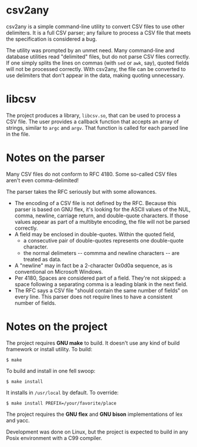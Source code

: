 # csv2any

csv2any is a simple command-line utility to convert CSV files to use
other delimiters. It is a full CSV parser; any failure to process a
CSV file that meets the specification is considered a bug.

The utility was prompted by an unmet need. Many command-line and
database utilities read "delimited" files, but do not parse CSV files
correctly. If one simply splits the lines on commas (with `sed` or
`awk`, say), quoted fields will not be processed correctly. With
csv2any, the file can be converted to use delimiters that don't appear
in the data, making quoting unnecessary.

# libcsv

The project produces a library, `libcsv.so`, that can be used to
process a CSV file. The user provides a callback function that accepts
an array of strings, similar to `argc` and `argv`. That function is
called for each parsed line in the file.

# Notes on the parser

Many CSV files do not conform to RFC 4180.  Some so-called CSV files
aren't even comma-delimited!

The parser takes the RFC seriously but with some allowances.

- The encoding of a CSV file is not defined by the RFC. Because this
parser is based on GNU flex, it's looking for the ASCII values of the
NUL, comma, newline, carriage return, and double-quote characters. If
those values appear as part of a multibyte encoding, the file will not
be parsed correctly.
- A field may be enclosed in double-quotes. Within the quoted field, 
  - a consecutive pair of double-quotes represents one double-quote
  character.
  - the normal delimeters -- commma and newline characters -- are
    treated as data.
- A "newline" may in fact be a 2-character 0x0d0a sequence, as is
  conventional on Microsoft Windows.
- Per 4180, Spaces are considered part of a field. They're not
  skipped: a space following a separating comma is a leading blank in
  the next field.
- The RFC says a CSV file "should contain the same number of fields"
  on every line. This parser does not require lines to have a
  consistent number of fields.
  
# Notes on the project

The project requires **GNU make** to build. It doesn't use any kind of
build framework or install utility. To build:

    $ make 
	
To build and install in one fell swoop: 

    $ make install

It installs in `/usr/local` by default. To override: 

    $ make install PREFIX=/your/favorite/place
	
The project requires the **GNU flex** and **GNU bison**
implementations of lex and yacc. 

Development was done on Linux, but the project is expected to build in
any Posix environment with a C99 compiler.



